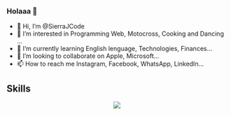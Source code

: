 ### Holaaa 👋

- 👋 Hi, I’m @SierraJCode
- 👀 I’m interested in Programming Web, Motocross, Cooking and Dancing ...
- 🌱 I’m currently learning English lenguage, Technologies, Finances...
- 💞️ I’m looking to collaborate on Apple, Microsoft...
- 📫 How to reach me Instagram, Facebook, WhatsApp, LinkedIn...

<!---
SierraJCode/SierraJCode is a ✨ special ✨ repository because its `README.md` (this file) appears on your GitHub profile.
You can click the Preview link to take a look at your changes.
--->
## Skills
<p align="center">
  <a href="https://skillicons.dev">
    <img src="https://skillicons.dev/icons?i=html,css,javascript,typescript,nodejs,nestjs,postman,mongodb,git,python,java" />
  </a>
</p>
